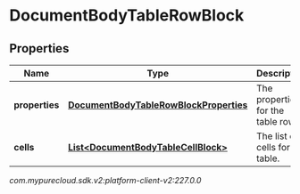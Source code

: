 # DocumentBodyTableRowBlock


## Properties

| Name | Type | Description | Notes |
| ------------ | ------------- | ------------- | ------------- |
| **properties** | [**DocumentBodyTableRowBlockProperties**](DocumentBodyTableRowBlockProperties) | The properties for the table rows. |  [optional] |
| **cells** | [**List&lt;DocumentBodyTableCellBlock&gt;**](DocumentBodyTableCellBlock) | The list of cells for the table. |  |




_com.mypurecloud.sdk.v2:platform-client-v2:227.0.0_
